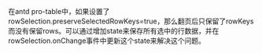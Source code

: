 在antd pro-table中，如果设置了rowSelection.preserveSelectedRowKeys=true，那么翻页后只保留了rowKeys而没有保留rows。可以通过增加state来保存所有选中的行数据，并在rowSelection.onChange事件中更新这个state来解决这个问题。
